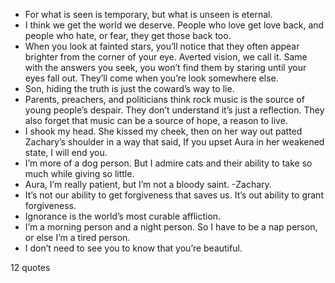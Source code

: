  - For what is seen is temporary, but what is unseen is eternal.
 - I think we get the world we deserve. People who love get love back, and people who hate, or fear, they get those back too.
 - When you look at fainted stars, you’ll notice that they often appear brighter from the corner of your eye. Averted vision, we call it. Same with the answers you seek, you won’t find them by staring until your eyes fall out. They’ll come when you’re look somewhere else.
 - Son, hiding the truth is just the coward’s way to lie.
 - Parents, preachers, and politicians think rock music is the source of young people’s despair. They don’t understand it’s just a reflection. They also forget that music can be a source of hope, a reason to live.
 - I shook my head. She kissed my cheek, then on her way out patted Zachary’s shoulder in a way that said, If you upset Aura in her weakened state, I will end you.
 - I’m more of a dog person. But I admire cats and their ability to take so much while giving so little.
 - Aura, I’m really patient, but I’m not a bloody saint. -Zachary.
 - It’s not our ability to get forgiveness that saves us. It’s out ability to grant forgiveness.
 - Ignorance is the world’s most curable affliction.
 - I’m a morning person and a night person. So I have to be a nap person, or else I’m a tired person.
 - I don’t need to see you to know that you’re beautiful.

12 quotes